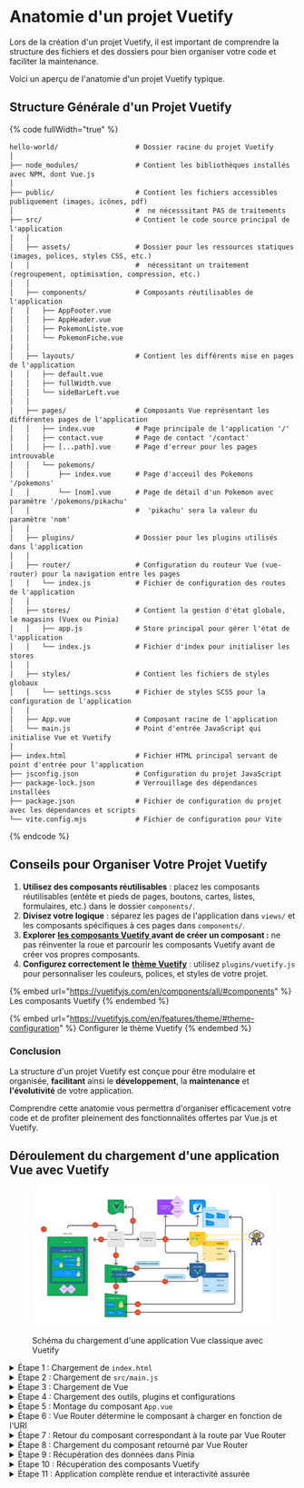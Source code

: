 # Anatomie d'un projet Vuetify

Lors de la création d'un projet Vuetify, il est important de comprendre la structure des fichiers et des dossiers pour bien organiser votre code et faciliter la maintenance.

Voici un aperçu de l'anatomie d'un projet Vuetify typique.

## **Structure Générale d'un Projet Vuetify**

{% code fullWidth="true" %}
```
hello-world/                   # Dossier racine du projet Vuetify
│
├── node_modules/              # Contient les bibliothèques installés avec NPM, dont Vue.js  
│
├── public/                    # Contient les fichiers accessibles publiquement (images, icônes, pdf)         
│                              #  ne nécesssitant PAS de traitements
├── src/                       # Contient le code source principal de l'application
│   │ 
│   ├── assets/                # Dossier pour les ressources statiques (images, polices, styles CSS, etc.)         
│   │                          #  nécessitant un traitement (regroupement, optimisation, compression, etc.)
│   │
│   ├── components/            # Composants réutilisables de l'application
│   │   ├── AppFooter.vue
│   │   ├── AppHeader.vue
│   │   ├── PokemonListe.vue              
│   │   └── PokemonFiche.vue
│   │
│   ├── layouts/               # Contient les différents mise en pages de l'application
│   │   ├── default.vue
│   │   ├── fullWidth.vue
│   │   └── sideBarLeft.vue        
│   │
│   ├── pages/                 # Composants Vue représentant les différentes pages de l'application
│   │   ├── index.vue          # Page principale de l'application '/'
│   │   ├── contact.vue        # Page de contact '/contact'
│   │   ├── [...path].vue      # Page d'erreur pour les pages introuvable
│   │   └── pokemons/          
│   │       ├── index.vue      # Page d'acceuil des Pokemons '/pokemons'
│   │       └── [nom].vue      # Page de détail d'un Pokemon avec paramètre '/pokemons/pikachu' 
│   │                          #  'pikachu' sera la valeur du paramètre 'nom'
│   │
│   ├── plugins/               # Dossier pour les plugins utilisés dans l'application
│   │
│   ├── router/                # Configuration du routeur Vue (vue-router) pour la navigation entre les pages
│   │   └── index.js           # Fichier de configuration des routes de l'application
│   │
│   ├── stores/                # Contient la gestion d'état globale, le magasins (Vuex ou Pinia)
│   │   ├── app.js             # Store principal pour gérer l'état de l'application
│   │   └── index.js           # Fichier d'index pour initialiser les stores
│   │
│   ├── styles/                # Contient les fichiers de styles globaux
│   │   └── settings.scss      # Fichier de styles SCSS pour la configuration de l'application
│   │
│   ├── App.vue                # Composant racine de l'application
│   └── main.js                # Point d'entrée JavaScript qui initialise Vue et Vuetify
│
├── index.html                 # Fichier HTML principal servant de point d'entrée pour l'application
├── jsconfig.json              # Configuration du projet JavaScript
├── package-lock.json          # Verrouillage des dépendances installées
├── package.json               # Fichier de configuration du projet avec les dépendances et scripts
└── vite.config.mjs            # Fichier de configuration pour Vite
```
{% endcode %}

## **Conseils pour Organiser Votre Projet Vuetify**

1. **Utilisez des composants réutilisables** : placez les composants réutilisables (entête et pieds de pages, boutons, cartes, listes, formulaires, etc.) dans le dossier `components/`.&#x20;
2. **Divisez votre logique** : séparez les pages de l'application dans `views/` et les composants spécifiques à ces pages dans `components/`.
3. **Explorer** [**les composants Vuetify** ](https://vuetifyjs.com/en/components/all/#components)**avant de créer un composant :** ne pas réinventer la roue et parcourir les composants Vuetify avant de créer vos propres composants.
4. **Configurez correctement le** [**thème Vuetify**](https://vuetifyjs.com/en/features/theme/) : utilisez `plugins/vuetify.js` pour personnaliser les couleurs, polices, et styles de votre projet.

{% embed url="https://vuetifyjs.com/en/components/all/#components" %}
Les composants Vuetify
{% endembed %}

{% embed url="https://vuetifyjs.com/en/features/theme/#theme-configuration" %}
Configurer le thème Vuetify
{% endembed %}

### **Conclusion**

La structure d'un projet Vuetify est conçue pour être modulaire et organisée, **facilitant** ainsi le **développement**, la **maintenance** et **l'évolutivité** de votre application.

Comprendre cette anatomie vous permettra d'organiser efficacement votre code et de profiter pleinement des fonctionnalités offertes par Vue.js et Vuetify.

## **Déroulement du chargement d'une application Vue avec Vuetify**

<div data-full-width="true">

<figure><img src="../.gitbook/assets/Chargement projet Vuetify v4.png" alt="Schéma du chargement d&#x27;une application Vue classique avec Vuetify"><figcaption><p>Schéma du chargement d'une application Vue classique avec Vuetify</p></figcaption></figure>

</div>

<details>

<summary>Étape 1 : Chargement de <code>index.html</code></summary>

Le processus de démarrage de l'application commence par le chargement du fichier `index.html` par le navigateur.

Ce fichier contient la structure de base de la page, dont l'élément  `<div id="app">` où l'application Vue sera montée.

<pre class="language-html" data-title="index.html" data-line-numbers data-full-width="true"><code class="lang-html">&#x3C;!DOCTYPE html>
&#x3C;html lang="en">

&#x3C;head>
  &#x3C;meta charset="UTF-8" />
  &#x3C;link rel="icon" href="/favicon.ico" />
  &#x3C;meta name="viewport" content="width=device-width, initial-scale=1.0" />
  &#x3C;title>Welcome to Vuetify 3&#x3C;/title>
&#x3C;/head>

&#x3C;body>
<strong>  &#x3C;div id="app">&#x3C;/div> &#x3C;!-- Conteneur principal de l'application Vue -->
</strong>  &#x3C;script type="module" src="/src/main.js">&#x3C;/script> &#x3C;!-- Lancement de l'application via src/main.js -->
&#x3C;/body>

&#x3C;/html>
</code></pre>

#### **Ce qui se passe ici**

* Le navigateur charge `index.html` et crée une structure HTML de base.
* L'élément `<div id="app"></div>` est un conteneur vide qui sera rempli par notre application Vue.
* Le script `<script type="module" src="/src/main.js"></script>` indique au navigateur de démarrer l'application en chargeant `main.js`.

</details>

<details>

<summary>Étape 2 : Chargement de <code>src/main.js</code></summary>

Ensuite, le navigateur charge le fichier `main.js`, qui est le point d'entrée principal de l'application Vue.

Ce fichier conduit l'initialisation de l'application en chargeant :

1. Vue → étape 3
2. les plugins (Composants Vuetify, Thème Vuetify, Pinia et Vue Router) → étape 4
3. le composant racine `App.vue` → étape 5

Voici le contenu de votre fichier `main.js` qui est chargé à la `ligne 13` de `index.html`

{% code title="src/main.js" lineNumbers="true" fullWidth="true" %}
```javascript
/**
 * main.js
 *
 * Bootstraps Vuetify and other plugins then mounts the App`
 */

// Importation des plugins enregistrés pour l'application
import { registerPlugins } from '@/plugins'

// Importation du composant racine de l'application Vue (App.vue)
import App from './App.vue'

// Importation de la fonction createApp de Vue.js pour créer une nouvelle instance de l'application
import { createApp } from 'vue'

// Création de l'instance principale de l'application Vue avec le composant App comme composant racine
const app = createApp(App)

// Enregistrement des plugins nécessaires pour l'application, comme Vuetify ou d'autres bibliothèques tierces
registerPlugins(app)

// Montage de l'application Vue sur l'élément DOM avec l'ID "app" pour rendre l'application dans la page HTML
app.mount('#app')
```
{% endcode %}

#### **Ce qui se passe ici**

* `createApp(App)`: Crée une instance de l'application Vue en utilisant `App.vue` comme composant racine (le premier composant de l'application).
* `registerPlugins(app)`: Enregistre et configure les plugins nécessaires pour l'application, notamment Vuetify. Les plugins sont définis dans `src/plugins/index.js`
* `app.mount('#app')`: Monte l'application Vue dans le conteneur `<div id="app"></div>` défini à la `ligne 12` de `index.html`.

À ce stade, l'application Vue est initialisée, et le composant `App.vue` est prêt à être affiché.

</details>

<details>

<summary>Étape 3 : Chargement de Vue</summary>

À ce stade, la bibliothèque Vue elle-même est chargée. C'est le cœur de votre application qui permet de créer des composants réactifs et de gérer les fonctionnalités de Vue.

L'instance Vue est initialisée dans `src/main.js` avec la fonction `createApp()` .&#x20;

</details>

<details>

<summary>Étape 4 : Chargement des outils, plugins et configurations</summary>

Lors de cette étape, les principaux plugins et configurations de l'application sont chargés :

* **Thèmes** : Vuetify applique le [thème](https://vuetifyjs.com/en/features/theme/#theme-configuration) sélectionné (light ou dark) et les [styles globaux](https://vuetifyjs.com/en/styles/colors/#colors) à l'application. La configuration ce fait dans `src/plugins/vuetify.js`.
* **Composants Vuetify** : Vuetify charge l'ensemble de [ses composants](https://vuetifyjs.com/en/components/all/#components) prêts à être utilisés dans l'application.
* **Pinia** : Le magasin, store en anglais,  de gestion d'état de l'application est initialisé pour gérer les données globales. C'est ce magasin qui s'occupera de faire les appels aux API si nécessaire. \
  Site officiel : [https://pinia.vuejs.org/](https://pinia.vuejs.org/)
* **Vue Router** : La configuration de Vue Router est chargée pour permettre la navigation entre les différentes pages de l'application. \
  Site officiel : [https://router.vuejs.org/](https://router.vuejs.org/)
* **Routage automatique :** Vuetify utilise une librairie qui permet la création automatique des routes de l'application en s'établissant sur la structure et le nom des fichiers et dossier du dossier `src/pages/`. \
  Site officiel : [https://uvr.esm.is/guide/file-based-routing.html](https://uvr.esm.is/guide/file-based-routing.html)

Toutes ces initialisations sont réalisées dans le fichier `src/plugins/index.js`.

</details>

<details>

<summary>Étape 5 : Montage du composant <code>App.vue</code></summary>

Une fois tous les plugins et éléments de configuration chargés `App.vue` est monté sur l'élément `<div id="app">` dans `index.html`.&#x20;

Cela signifie que `App.vue` prend le contrôle de l'application et agit comme conteneur principal pour le reste des composants et de l'application.

Comme c'est le premier composant de notre application, on l'appelle le **composant "root"**, **composant** **racine** en français.

{% code title="src/App.vue" lineNumbers="true" fullWidth="true" %}
```markup
<template>
  <v-app> <!-- Composant racine de l'application Vuetify. Applique les styles et fonctionnalités globales de Vuetify -->
    <v-main> <!-- Le contenu principal de la page -->
      <router-view /> <!-- Composant de Vue Router qui affiche le contenu de la route actuelle, permettant le rendu dynamique des pages -->
    </v-main>
  </v-app>
</template>

<script setup>
 
</script>
```
{% endcode %}

#### **Ce qui se passe ici**

* `<v-app>` : Composant de base de Vuetify qui enveloppe toute l'application, assurant l'intégration des thèmes et styles.
* `<router-view />` : Place un espace réservé qui affichera le composant correspondant à la route actuelle (par exemple, la page d'accueil).

</details>

<details>

<summary>Étape 6 : Vue Router détermine le composant à charger en fonction de l'URI</summary>

À ce stade, Vue Router vérifie l'URI de l'application (par exemple, `/bulbi`) et détermine quel composant Vue doit être chargé pour cette route.&#x20;

C'est grâce à la configuration des routes que Vue Router sait quel composant est associé à chaque chemin.

Dans ce projet, il détermine le composant à chargé en se basant sur le nom des fichiers et dossier du dossier `src/pages/` grâce à la librairie [Unplugin Vue Router](https://uvr.esm.is/guide/file-based-routing.html).

```
src/pages/
├── index.vue
├── about.vue
└── users/
    ├── index.vue
    └── [id].vue
```

La structure ci-dessus génèrera les routes suivantes :

* `/`: ->  `index.vue`&#x20;
* `/about`: ->  `about.vue`&#x20;
* `/users`: ->  `users/index.vue`&#x20;
*   `/users/77`: ->   `users/[id].vue`   crée un paramètre `id` qui recevra la valeur de l'URI soit  `77` dans cet exemple





</details>

<details>

<summary>Étape 7 : Retour du composant correspondant à la route par Vue Router</summary>

Vue Router renvoie le composant correspondant à la route actuelle (par exemple, `bulbi.vue` pour la route `/bulbi`).

Ce composant est ensuite prêt à être affiché à l'intérieur de l'application.

</details>

<details>

<summary>Étape 8 : Chargement du composant retourné par Vue Router</summary>

Le composant correspondant à la route active (`bulbi.vue` dans cet exemple) est alors chargé et rendu dans la balise `<router-view>` du composant `App.vue`.&#x20;

</details>

<details>

<summary>Étape 9 : Récupération des données dans Pinia</summary>

Une fois que le composant `bulbi.vue` est monté, il récupère les données dont il a besoin à partir du store Pinia.

Par exemple, toutes les données du Pokémon Bulbizarre :  &#x20;

```javascript
{ 
    name: 'Bulbizarre',
    type: 'Plante,Poison',
    level: 15,
    img: 'bulbizarre.png' 
}
```

</details>

<details>

<summary>Étape 10 : Récupération des composants Vuetify</summary>

Le composant `bulbi.vue` utilise les composants Vuetify (`v-btn`, `v-card`, `v-img`, etc.) pour construire l'interface utilisateur, user interface (UI) en anglais.&#x20;

Ces composants sont stylisés et configurés selon le thème Vuetify chargé précédemment.

[Voir tous les composants Vuetify](https://vuetifyjs.com/en/components/all/#containment)

Exemple d'utilisation du composant `v-btn`&#x20;

```markup
<v-btn @click="capturer">
  Capturer Bulbizarre
</v-btn>
```

</details>

<details>

<summary>Étape 11 : Application complète rendue et interactivité assurée</summary>

Enfin, l'application Vue.js est entièrement montée, configurée et rendue dans le navigateur.

L'utilisateur peut interagir avec l'application, naviguer entre les différentes pages grâce à **Vue Router**, utiliser les **composants Vuetify**, et voir les données gérées par **Pinia** en **temps réel**.

</details>
